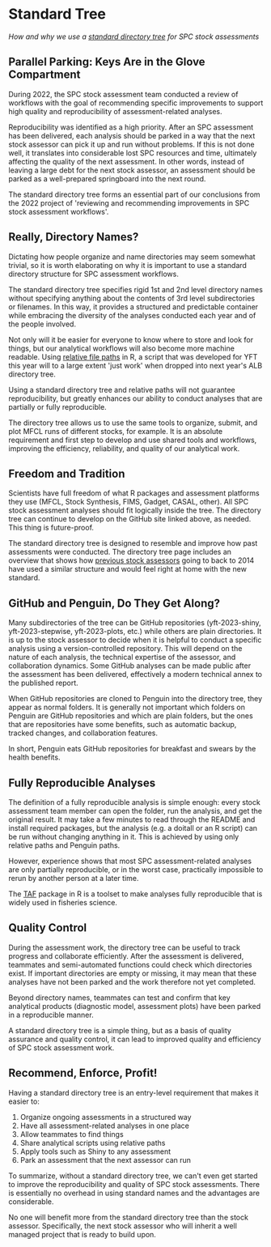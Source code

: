 # Standard Tree

*How and why we use a [standard directory tree](dir_tree.md#recommendation) for
SPC stock assessments*

## Parallel Parking: Keys Are in the Glove Compartment

During 2022, the SPC stock assessment team conducted a review of workflows with
the goal of recommending specific improvements to support high quality and
reproducibility of assessment-related analyses.

Reproducibility was identified as a high priority. After an SPC assessment has
been delivered, each analysis should be parked in a way that the next stock
assessor can pick it up and run without problems. If this is not done well, it
translates into considerable lost SPC resources and time, ultimately affecting
the quality of the next assessment. In other words, instead of leaving a large
debt for the next stock assessor, an assessment should be parked as a
well-prepared springboard into the next round.

The standard directory tree forms an essential part of our conclusions from the
2022 project of 'reviewing and recommending improvements in SPC stock assessment
workflows'.

## Really, Directory Names?

Dictating how people organize and name directories may seem somewhat trivial, so
it is worth elaborating on why it is important to use a standard directory
structure for SPC assessment workflows.

The standard directory tree specifies rigid 1st and 2nd level directory names
without specifying anything about the contents of 3rd level subdirectories or
filenames. In this way, it provides a structured and predictable container while
embracing the diversity of the analyses conducted each year and of the people
involved.

Not only will it be easier for everyone to know where to store and look for
things, but our analytical workflows will also become more machine readable.
Using [relative file paths](file_paths.md#use-relative-paths) in R, a script
that was developed for YFT this year will to a large extent 'just work' when
dropped into next year's ALB directory tree.

Using a standard directory tree and relative paths will not guarantee
reproducibility, but greatly enhances our ability to conduct analyses that are
partially or fully reproducible.

The directory tree allows us to use the same tools to organize, submit, and plot
MFCL runs of different stocks, for example. It is an absolute requirement and
first step to develop and use shared tools and workflows, improving the
efficiency, reliability, and quality of our analytical work.

## Freedom and Tradition

Scientists have full freedom of what R packages and assessment platforms they
use (MFCL, Stock Synthesis, FIMS, Gadget, CASAL, other). All SPC stock
assessment analyses should fit logically inside the tree. The directory tree can
continue to develop on the GitHub site linked above, as needed. This thing is
future-proof.

The standard directory tree is designed to resemble and improve how past
assessments were conducted. The directory tree page includes an overview that
shows how [previous stock assessors](dir_tree.md#old-assessments) going to back
to 2014 have used a similar structure and would feel right at home with the new
standard.

## GitHub and Penguin, Do They Get Along?

Many subdirectories of the tree can be GitHub repositories (yft-2023-shiny,
yft-2023-stepwise, yft-2023-plots, etc.) while others are plain directories. It
is up to the stock assessor to decide when it is helpful to conduct a specific
analysis using a version-controlled repository. This will depend on the nature
of each analysis, the technical expertise of the assessor, and collaboration
dynamics. Some GitHub analyses can be made public after the assessment has been
delivered, effectively a modern technical annex to the published report.

When GitHub repositories are cloned to Penguin into the directory tree, they
appear as normal folders. It is generally not important which folders on Penguin
are GitHub repositories and which are plain folders, but the ones that are
repositories have some benefits, such as automatic backup, tracked changes, and
collaboration features.

In short, Penguin eats GitHub repositories for breakfast and swears by the
health benefits.

## Fully Reproducible Analyses

The definition of a fully reproducible analysis is simple enough: every stock
assessment team member can open the folder, run the analysis, and get the
original result. It may take a few minutes to read through the README and
install required packages, but the analysis (e.g. a doitall or an R script) can
be run without changing anything in it. This is achieved by using only relative
paths and Penguin paths.

However, experience shows that most SPC assessment-related analyses are only
partially reproducible, or in the worst case, practically impossible to rerun by
another person at a later time.

The [TAF](https://cran.r-project.org/package=TAF) package in R is a toolset to
make analyses fully reproducible that is widely used in fisheries science.

## Quality Control

During the assessment work, the directory tree can be useful to track progress
and collaborate efficiently. After the assessment is delivered, teammates and
semi-automated functions could check which directories exist. If important
directories are empty or missing, it may mean that these analyses have not been
parked and the work therefore not yet completed.

Beyond directory names, teammates can test and confirm that key analytical
products (diagnostic model, assessment plots) have been parked in a reproducible
manner.

A standard directory tree is a simple thing, but as a basis of quality assurance
and quality control, it can lead to improved quality and efficiency of SPC stock
assessment work.

## Recommend, Enforce, Profit!

Having a standard directory tree is an entry-level requirement that makes it
easier to:

1. Organize ongoing assessments in a structured way
2. Have all assessment-related analyses in one place
3. Allow teammates to find things
4. Share analytical scripts using relative paths
5. Apply tools such as Shiny to any assessment
6. Park an assessment that the next assessor can run

To summarize, without a standard directory tree, we can't even get started to
improve the reproducibility and quality of SPC stock assessments. There is
essentially no overhead in using standard names and the advantages are
considerable.

No one will benefit more from the standard directory tree than the stock
assessor. Specifically, the next stock assessor who will inherit a well managed
project that is ready to build upon.
